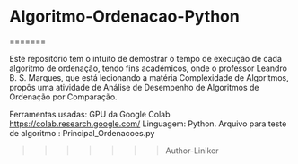 # Algoritmo-Ordenacao-Python
=======

Este repositório tem o intuito de demostrar o tempo de execução de cada algoritmo 
de ordenação, tendo fins académicos, onde o professor Leandro B. S. Marques,
que está lecionando a matéria Complexidade de Algoritmos, propôs uma atividade 
de Análise de Desempenho de Algoritmos de Ordenação por Comparação.

Ferramentas usadas:
GPU da Google Colab https://colab.research.google.com/
Linguagem: Python.
Arquivo para teste de algoritmo : Principal_Ordenacoes.py
>>>>>>> Author-Liniker
